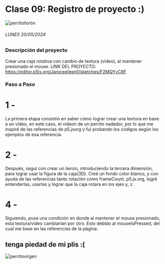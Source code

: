 # Clase 09: Registro de proyecto :)
![perritollorón](https://github.com/disenoUDP/dis9034-2024-1/assets/163899952/8c985b00-099e-4f2d-af9f-3f90e3ec7e73)


###### _LUNES 20/05/2024_

### Descripción del proyecto
Crear una caja rotativa con cambio de textura (video), al mantener presionado el mouse.
LINK DEL PROYECTO: https://editor.p5js.org/Janiceeileen1/sketches/F2MQYvC8F

### Paso a Paso
# 1 - 
La primera etapa consistió en saber cómo lograr crear una textura en base a un video, en este caso, el videon de un perrito nadador, por lo que me inspiré de las referencias de p5.jsorg y fui probando los códigos según los ejemplos de esa referencia. 
# 2 - 
Después, seguí con crear un lienzo, introduciendo la tercera dimensión, para lograr usar la figura de la caja(3D). Creé un fondo color blanco, y con ayuda de las referencias tanto rotación como frameCount,  p5.js.org, logré entenderlas, usarlas y lograr que la caja rotara en los ejes y, z. 
# 4 - 
Siguiendo, puse una condición en donde al mantener el mouse presionado, esta textura/video cambiarían por otro. Esto debido al mouseIsPressed, del cual me base en las referencias de la página.

## tenga piedad de mi plis :(
![perritovirgen](https://github.com/disenoUDP/dis9034-2024-1/assets/163899952/2ed57221-835e-42b4-bc2c-95c4ff683c50)
